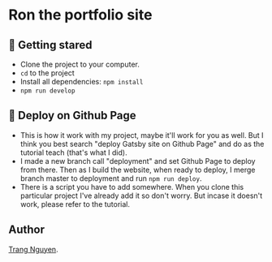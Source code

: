 # Ron the portfolio site

## 🎉 Getting stared
- Clone the project to your computer.
- `cd` to the project
- Install all dependencies: `npm install`
- `npm run develop`

## 👏 Deploy on Github Page
- This is how it work with my project, maybe it'll work for you as well. But I think you best search "deploy Gatsby site on Github Page" and do as the tutorial teach (that's what I did).
- I made a new branch call "deployment" and set Github Page to deploy from there. Then as I build the website, when ready to deploy, I merge branch master to deployment and run `npm run deploy`. 
- There is a script you have to add somewhere. When you clone this particular project I've already add it so don't worry. But incase it doesn't work, please refer to the tutorial.

## Author
[Trang Nguyen](https://trang17.github.io).
